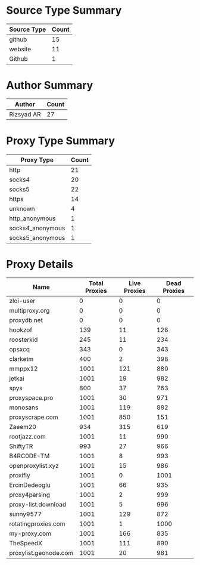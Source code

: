 # Source Type Summary

| Source Type | Count |
|-------------|-------|
| github | 15 |
| website | 11 |
| Github | 1 |


# Author Summary

| Author | Count |
|--------|-------|
| Rizsyad AR | 27 |


# Proxy Type Summary

| Proxy Type | Count |
|------------|-------|
| http | 21 |
| socks4 | 20 |
| socks5 | 22 |
| https | 14 |
| unknown | 4 |
| http_anonymous | 1 |
| socks4_anonymous | 1 |
| socks5_anonymous | 1 |


# Proxy Details

| Name | Total Proxies | Live Proxies | Dead Proxies |
|------|---------------|--------------|---------------|
| zloi-user | 0 | 0 | 0 |
| multiproxy.org | 0 | 0 | 0 |
| proxydb.net | 0 | 0 | 0 |
| hookzof | 139 | 11 | 128 |
| roosterkid | 245 | 11 | 234 |
| opsxcq | 343 | 0 | 343 |
| clarketm | 400 | 2 | 398 |
| mmppx12 | 1001 | 121 | 880 |
| jetkai | 1001 | 19 | 982 |
| spys | 800 | 37 | 763 |
| proxyspace.pro | 1001 | 30 | 971 |
| monosans | 1001 | 119 | 882 |
| proxyscrape.com | 1001 | 850 | 151 |
| Zaeem20 | 934 | 315 | 619 |
| rootjazz.com | 1001 | 11 | 990 |
| ShiftyTR | 993 | 27 | 966 |
| B4RC0DE-TM | 1001 | 8 | 993 |
| openproxylist.xyz | 1001 | 15 | 986 |
| proxifly | 1001 | 0 | 1001 |
| ErcinDedeoglu | 1001 | 66 | 935 |
| proxy4parsing | 1001 | 2 | 999 |
| proxy-list.download | 1001 | 5 | 996 |
| sunny9577 | 1001 | 129 | 872 |
| rotatingproxies.com | 1001 | 1 | 1000 |
| my-proxy.com | 1001 | 166 | 835 |
| TheSpeedX | 1001 | 111 | 890 |
| proxylist.geonode.com | 1001 | 20 | 981 |
